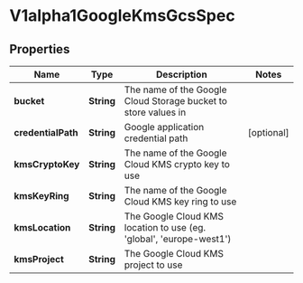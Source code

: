 
# V1alpha1GoogleKmsGcsSpec

## Properties
Name | Type | Description | Notes
------------ | ------------- | ------------- | -------------
**bucket** | **String** | The name of the Google Cloud Storage bucket to store values in | 
**credentialPath** | **String** | Google application credential path |  [optional]
**kmsCryptoKey** | **String** | The name of the Google Cloud KMS crypto key to use | 
**kmsKeyRing** | **String** | The name of the Google Cloud KMS key ring to use | 
**kmsLocation** | **String** | The Google Cloud KMS location to use (eg. &#39;global&#39;, &#39;europe-west1&#39;) | 
**kmsProject** | **String** | The Google Cloud KMS project to use | 



